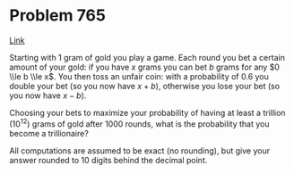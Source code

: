 # Problem 765

[Link](https://projecteuler.net/problem=765)

Starting with $1$ gram of gold you play a game. Each round you bet a certain amount of your gold: if you have $x$ grams you can bet $b$ grams for any $0 \\le b \\le x$. You then toss an unfair coin: with a probability of $0.6$ you double your bet (so you now have $x+b$), otherwise you lose your bet (so you now have $x-b$). 

Choosing your bets to maximize your probability of having at least a trillion ($10^{12}$) grams of gold after $1000$ rounds, what is the probability that you become a trillionaire? 

All computations are assumed to be exact (no rounding), but give your answer rounded to $10$ digits behind the decimal point.
